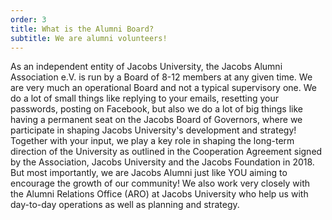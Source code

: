 ```yaml
---
order: 3
title: What is the Alumni Board?
subtitle: We are alumni volunteers!
---
```


As an independent entity of Jacobs University, the Jacobs Alumni Association e.V. is run by a Board of 8-12 members at any given time.
We are very much an operational Board and not a typical supervisory one.
We do a lot of small things like replying to your emails, resetting your passwords, posting on Facebook, but also we do a lot of big things like having a permanent seat on the Jacobs Board of Governors, where we participate in shaping Jacobs University's development and strategy!
Together with your input, we play a key role in shaping the long-term direction of the University as outlined in the Cooperation Agreement signed by the Association, Jacobs University and the Jacobs Foundation in 2018.
But most importantly, we are Jacobs Alumni just like YOU aiming to encourage the growth of our community!
We also work very closely with the Alumni Relations Office (ARO) at Jacobs University who help us with day-to-day operations as well as planning and strategy.